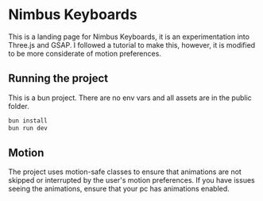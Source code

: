 # Nimbus Keyboards

This is a landing page for Nimbus Keyboards, it is an experimentation into Three.js and GSAP. I followed a tutorial to make this, however, it is modified to be more considerate of motion preferences.

## Running the project

This is a bun project.
There are no env vars and all assets are in the public folder.

```bash
bun install
bun run dev
```

## Motion

The project uses motion-safe classes to ensure that animations are not skipped or interrupted by the user's motion preferences.
If you have issues seeing the animations, ensure that your pc has animations enabled.
